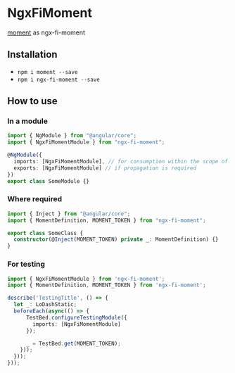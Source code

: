 # NgxFiMoment

[moment](https://momentjs.com/) as ngx-fi-moment

## Installation

- `npm i moment --save`
- `npm i ngx-fi-moment --save`

## How to use

### In a module

```typescript
import { NgModule } from "@angular/core";
import { NgxFiMomentModule } from "ngx-fi-moment";

@NgModule({
  imports: [NgxFiMomentModule], // for consumption within the scope of the module
  exports: [NgxFiMomentModule] // if propagation is required
})
export class SomeModule {}
```

### Where required

```typescript
import { Inject } from "@angular/core";
import { MomentDefinition, MOMENT_TOKEN } from "ngx-fi-moment";

export class SomeClass {
  constructor(@Inject(MOMENT_TOKEN) private _: MomentDefinition) {}
}
```

### For testing

```typescript
import { NgxFiMomentModule } from 'ngx-fi-moment';
import { MomentDefinition, MOMENT_TOKEN } from 'ngx-fi-moment';

describe('TestingTitle', () => {
  let _: LoDashStatic;
  beforeEach(async(() => {
      TestBed.configureTestingModule({
        imports: [NgxFiMomentModule]
      });

      _ = TestBed.get(MOMENT_TOKEN);
    }));
  }));
}));
```
